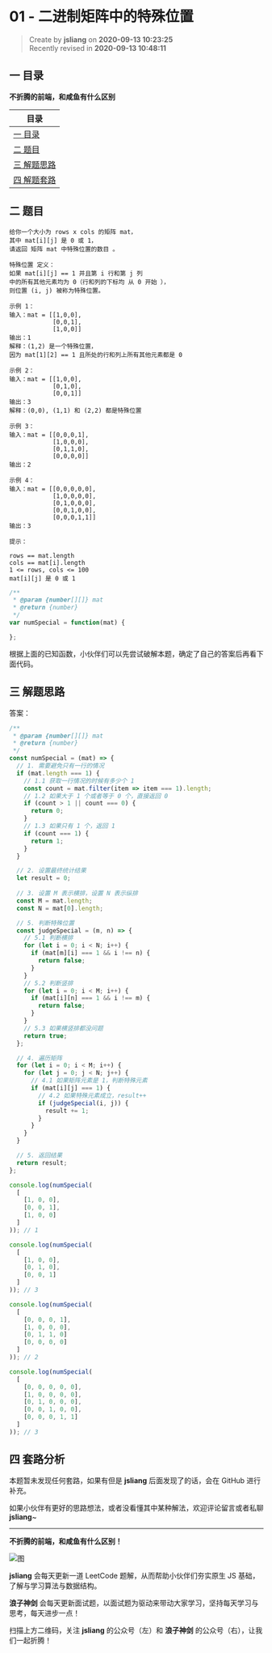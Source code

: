 01 - 二进制矩阵中的特殊位置
===

> Create by **jsliang** on **2020-09-13 10:23:25**  
> Recently revised in **2020-09-13 10:48:11**

## 一 目录

**不折腾的前端，和咸鱼有什么区别**

| 目录 |
| --- |
| [一 目录](#chapter-one) |
| [二 题目](#chapter-two) |
| [三 解题思路](#chapter-three) |
| [四 解题套路](#chapter-four) |

## 二 题目



```
给你一个大小为 rows x cols 的矩阵 mat，
其中 mat[i][j] 是 0 或 1，
请返回 矩阵 mat 中特殊位置的数目 。

特殊位置 定义：
如果 mat[i][j] == 1 并且第 i 行和第 j 列
中的所有其他元素均为 0（行和列的下标均 从 0 开始 ），
则位置 (i, j) 被称为特殊位置。

示例 1：
输入：mat = [[1,0,0],
            [0,0,1],
            [1,0,0]]
输出：1
解释：(1,2) 是一个特殊位置，
因为 mat[1][2] == 1 且所处的行和列上所有其他元素都是 0

示例 2：
输入：mat = [[1,0,0],
            [0,1,0],
            [0,0,1]]
输出：3
解释：(0,0), (1,1) 和 (2,2) 都是特殊位置

示例 3：
输入：mat = [[0,0,0,1],
            [1,0,0,0],
            [0,1,1,0],
            [0,0,0,0]]
输出：2

示例 4：
输入：mat = [[0,0,0,0,0],
            [1,0,0,0,0],
            [0,1,0,0,0],
            [0,0,1,0,0],
            [0,0,0,1,1]]
输出：3

提示：

rows == mat.length
cols == mat[i].length
1 <= rows, cols <= 100
mat[i][j] 是 0 或 1
```

```js
/**
 * @param {number[][]} mat
 * @return {number}
 */
var numSpecial = function(mat) {

};
```

根据上面的已知函数，小伙伴们可以先尝试破解本题，确定了自己的答案后再看下面代码。

## 三 解题思路



答案：

```js
/**
 * @param {number[][]} mat
 * @return {number}
 */
const numSpecial = (mat) => {
  // 1. 需要避免只有一行的情况
  if (mat.length === 1) {
    // 1.1 获取一行情况的时候有多少个 1
    const count = mat.filter(item => item === 1).length;
    // 1.2 如果大于 1 个或者等于 0 个，直接返回 0
    if (count > 1 || count === 0) {
      return 0;
    }
    // 1.3 如果只有 1 个，返回 1
    if (count === 1) {
      return 1;
    }
  }

  // 2. 设置最终统计结果
  let result = 0;
  
  // 3. 设置 M 表示横排，设置 N 表示纵排
  const M = mat.length;
  const N = mat[0].length;

  // 5. 判断特殊位置
  const judgeSpecial = (m, n) => {
    // 5.1 判断横排
    for (let i = 0; i < N; i++) {
      if (mat[m][i] === 1 && i !== n) {
        return false;
      }
    }
    // 5.2 判断竖排
    for (let i = 0; i < M; i++) {
      if (mat[i][n] === 1 && i !== m) {
        return false;
      }
    }
    // 5.3 如果横竖排都没问题
    return true;
  };

  // 4. 遍历矩阵
  for (let i = 0; i < M; i++) {
    for (let j = 0; j < N; j++) {
      // 4.1 如果矩阵元素是 1，判断特殊元素
      if (mat[i][j] === 1) {
        // 4.2 如果特殊元素成立，result++
        if (judgeSpecial(i, j)) {
          result += 1;
        }
      }
    }
  }

  // 5. 返回结果
  return result;
};

console.log(numSpecial(
  [
    [1, 0, 0],
    [0, 0, 1],
    [1, 0, 0]
  ]
)); // 1

console.log(numSpecial(
  [
    [1, 0, 0],
    [0, 1, 0],
    [0, 0, 1]
  ]
)); // 3

console.log(numSpecial(
  [
    [0, 0, 0, 1],
    [1, 0, 0, 0],
    [0, 1, 1, 0]
    [0, 0, 0, 0]
  ]
)); // 2

console.log(numSpecial(
  [
    [0, 0, 0, 0, 0],
    [1, 0, 0, 0, 0],
    [0, 1, 0, 0, 0],
    [0, 0, 1, 0, 0],
    [0, 0, 0, 1, 1]
  ]
)); // 3
```

## 四 套路分析



本题暂未发现任何套路，如果有但是 **jsliang** 后面发现了的话，会在 GitHub 进行补充。

如果小伙伴有更好的思路想法，或者没看懂其中某种解法，欢迎评论留言或者私聊 **jsliang**~

---

**不折腾的前端，和咸鱼有什么区别！**

![图](https://github.com/LiangJunrong/document-library/blob/master/public-repertory/img/z-index-small.png?raw=true)

**jsliang** 会每天更新一道 LeetCode 题解，从而帮助小伙伴们夯实原生 JS 基础，了解与学习算法与数据结构。

**浪子神剑** 会每天更新面试题，以面试题为驱动来带动大家学习，坚持每天学习与思考，每天进步一点！

扫描上方二维码，关注 **jsliang** 的公众号（左）和 **浪子神剑** 的公众号（右），让我们一起折腾！

